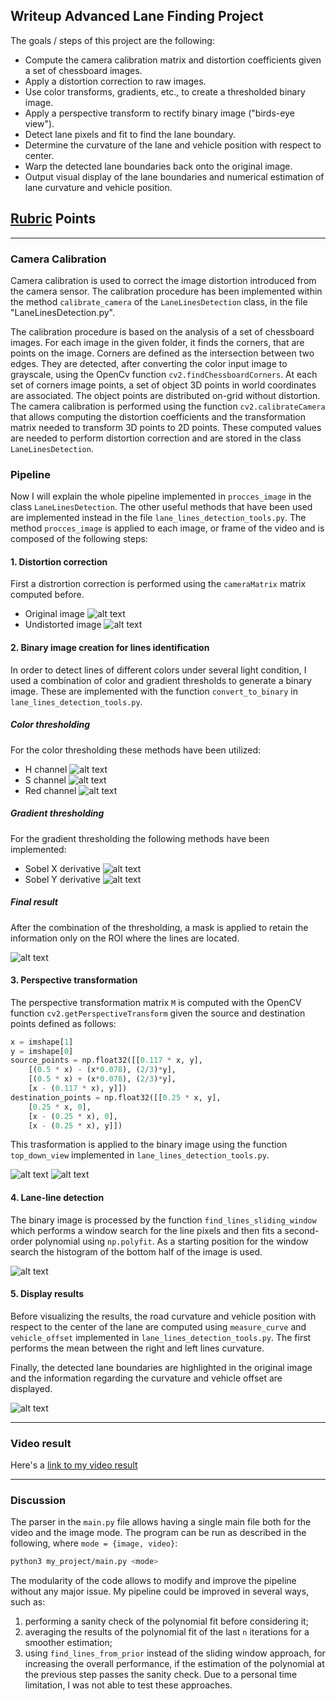 ## Writeup Advanced Lane Finding Project

The goals / steps of this project are the following:

* Compute the camera calibration matrix and distortion coefficients given a set of chessboard images.
* Apply a distortion correction to raw images.
* Use color transforms, gradients, etc., to create a thresholded binary image.
* Apply a perspective transform to rectify binary image ("birds-eye view").
* Detect lane pixels and fit to find the lane boundary.
* Determine the curvature of the lane and vehicle position with respect to center.
* Warp the detected lane boundaries back onto the original image.
* Output visual display of the lane boundaries and numerical estimation of lane curvature and vehicle position.

[//]: # (Image References)

[image1]: ./output_images/00-original_image.jpg "Original image"
[image2]: ./output_images/01-undistort_image.jpg "Undistorted"
[image3]: ./output_images/03-h_threshold.jpg "Hue Threshold"
[image4]: ./output_images/04-s_threshold.jpg "Saturation Threshold"
[image5]: ./output_images/05-hls_threshold.jpg "HLS Threshold"
[image6]: ./output_images/06-r_threshold.jpg "Red Threshold"
[image7]: ./output_images/06.1-sobel_x_threshold.jpg "Sobel X Threshold"
[image8]: ./output_images/06.1-sobel_y_threshold.jpg "Sobel Y Threshold"
[image9]: ./output_images/07-masked_binary_image.jpg "Binary Image"
[image10]: ./output_images/08-before_transformation.jpg "Before Trasformation"
[image11]: ./output_images/09-top_down_view_image.jpg "Top Down View"
[image12]: ./output_images/10-window_search.jpg "Window Search"
[image13]: ./output_images/11-highlighted_lane.jpg "Highlighted Lane"
[image14]: ./output_images/12-processed_frame.jpg "Processed Frame"
[video1]: ./videos/processed_project_video.mp4 "Video"

## [Rubric](https://review.udacity.com/#!/rubrics/571/view) Points

---

### Camera Calibration

Camera calibration is used to correct the image distortion introduced from the camera sensor.
The calibration procedure has been implemented within the method `calibrate_camera` of the `LaneLinesDetection` class, in the file "LaneLinesDetection.py".


The calibration procedure is based on the analysis of a set of chessboard images. For each image in the given folder, it finds the corners, that are points on the image. Corners are defined as the intersection between two edges. They are detected, after converting the color input image to grayscale, using the OpenCv function `cv2.findChessboardCorners`. At each set of corners image points, a set of object 3D points in world coordinates are associated. The object points are distributed on-grid without distortion. The camera calibration is performed using the function `cv2.calibrateCamera` that allows computing the distortion coefficients and the transformation matrix needed to transform 3D points to 2D points. These computed values are needed to perform distortion correction and are stored in the class `LaneLinesDetection`.

### Pipeline

Now I will explain the whole pipeline implemented in `procces_image` in the class `LaneLinesDetection`. The other useful methods that have been used are implemented instead in the file `lane_lines_detection_tools.py`.
The method `procces_image` is applied to each image, or frame of the video and is composed of the following steps:

#### 1. Distortion correction

First a distrortion correction is performed using the `cameraMatrix` matrix computed before. 
* Original image
![alt text][image1]
* Undistorted image
![alt text][image2]

#### 2. Binary image creation for lines identification

In order to detect lines of different colors under several light condition, I used a combination of color and gradient thresholds to generate a binary image. These are implemented with the function `convert_to_binary` in `lane_lines_detection_tools.py`. 

##### Color thresholding

For the color thresholding these methods have been utilized:
* H channel
![alt text][image3]
* S channel
![alt text][image4]
* Red channel
![alt text][image6]

##### Gradient thresholding

For the gradient thresholding the following methods have been implemented:
* Sobel X derivative
![alt text][image7]
* Sobel Y derivative
![alt text][image8]

##### Final result

After the combination of the thresholding, a mask is applied to retain the information only on the ROI where the lines are located.

![alt text][image9]

#### 3. Perspective transformation

The perspective transformation matrix `M` is computed with the OpenCV function `cv2.getPerspectiveTransform` given the source and destination points defined as follows:

```python
x = imshape[1]
y = imshape[0]
source_points = np.float32([[0.117 * x, y],
    [(0.5 * x) - (x*0.078), (2/3)*y],
    [(0.5 * x) + (x*0.078), (2/3)*y],
    [x - (0.117 * x), y]])
destination_points = np.float32([[0.25 * x, y],
    [0.25 * x, 0],
    [x - (0.25 * x), 0],
    [x - (0.25 * x), y]])
```
This trasformation is applied to the binary image using the function `top_down_view` implemented in `lane_lines_detection_tools.py`.

![alt text][image10]
![alt text][image11]

#### 4. Lane-line detection

The binary image is processed by the function `find_lines_sliding_window` which performs a window search for the line pixels and then fits a second-order polynomial using `np.polyfit`. As a starting position for the window search the histogram of the bottom half of the image is used.

![alt text][image12]

#### 5. Display results

Before visualizing the results, the road curvature and vehicle position with respect to the center of the lane are computed using `measure_curve` and `vehicle_offset` implemented in `lane_lines_detection_tools.py`. The first performs the mean between the right and left lines curvature.

Finally, the detected lane boundaries are highlighted in the original image and the information regarding the curvature and vehicle offset are displayed.

![alt text][image14]

---

### Video result

Here's a [link to my video result](./videos/processed_project_video.mp4)

---

### Discussion
The parser in the `main.py` file allows having a single main file both for the video and the image mode. The program can be run as described in the following, where `mode = {image, video}`:
```bash
python3 my_project/main.py <mode>
```
The modularity of the code allows to modify and improve the pipeline without any major issue. My pipeline could be improved in several ways, such as:
1. performing a sanity check of the polynomial fit before considering it;
1. averaging the results of the polynomial fit of the last `n` iterations for a smoother estimation;
1. using `find_lines_from_prior` instead of the sliding window approach, for increasing the overall performance, if the estimation of the polynomial at the previous step passes the sanity check.
Due to a personal time limitation, I was not able to test these approaches.
